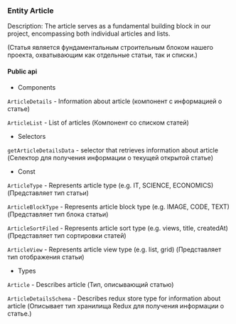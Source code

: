### Entity Article

Description: The article serves as a fundamental building block in our project, encompassing both individual articles and lists.

(Статья является фундаментальным строительным блоком нашего проекта, охватывающим как отдельные статьи, так и списки.)

#### Public api

- Components

`ArticleDetails` - Information about article (компонент с информацией о статье)

`ArticleList` - List of articles (Компонент со списком статей)

- Selectors

`getArticleDetailsData` - selector that retrieves information about article (Селектор для получения информации о текущей открытой статье)

- Const

`ArticleType` - Represents article type (e.g. IT, SCIENCE, ECONOMICS) (Представляет тип статьи)

`ArticleBlockType` - Represents article block type (e.g. IMAGE, CODE, TEXT) (Представляет тип блока статьи)

`ArticleSortFiled` - Represents article sort type (e.g. views, title, createdAt) (Представляет тип сортировки статей)

`ArticleView` - Represents article view type (e.g. list, grid) (Представляет тип отображения статьи)

- Types

`Article` - Describes article (Тип, описывающий статью)

`ArticleDetailsSchema` - Describes redux store type for information about article (Описывает тип хранилища Redux для получения информации о статье.)
